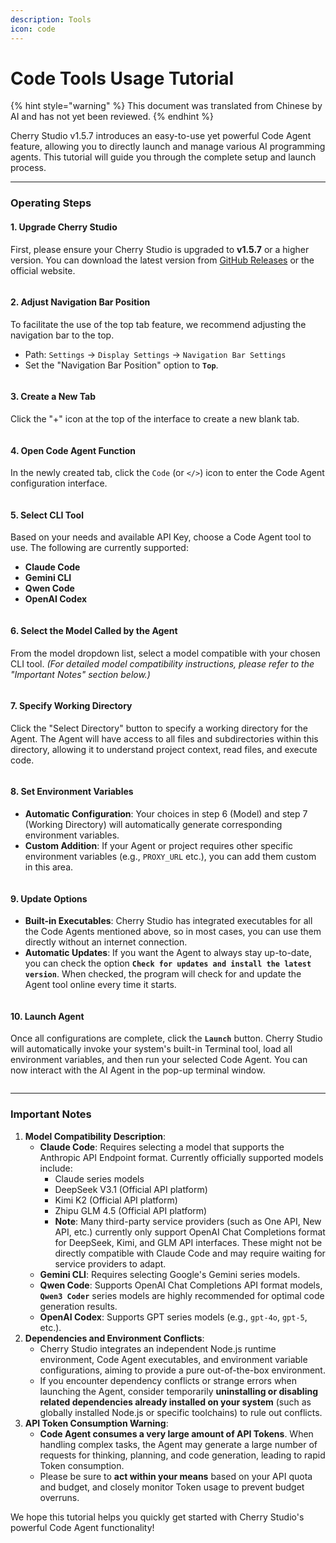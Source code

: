 ```yaml
---
description: Tools
icon: code
---
```

# Code Tools Usage Tutorial


{% hint style="warning" %}
This document was translated from Chinese by AI and has not yet been reviewed.
{% endhint %}




Cherry Studio v1.5.7 introduces an easy-to-use yet powerful Code Agent feature, allowing you to directly launch and manage various AI programming agents. This tutorial will guide you through the complete setup and launch process.

***

### Operating Steps

#### 1. Upgrade Cherry Studio

First, please ensure your Cherry Studio is upgraded to **v1.5.7** or a higher version. You can download the latest version from [GitHub Releases](https://github.com/CherryHQ/cherry-studio/releases) or the official website.

<figure><img src="../.gitbook/assets/image (2) (1).png" alt=""><figcaption></figcaption></figure>

#### 2. Adjust Navigation Bar Position

To facilitate the use of the top tab feature, we recommend adjusting the navigation bar to the top.

*   Path: `Settings` -> `Display Settings` -> `Navigation Bar Settings`
*   Set the "Navigation Bar Position" option to **`Top`**.

<figure><img src="../.gitbook/assets/image (1) (1) (1).png" alt=""><figcaption></figcaption></figure>

#### 3. Create a New Tab

Click the "+" icon at the top of the interface to create a new blank tab.

<figure><img src="../.gitbook/assets/image (2) (1) (1).png" alt=""><figcaption></figcaption></figure>

#### 4. Open Code Agent Function

In the newly created tab, click the `Code` (or `</>`) icon to enter the Code Agent configuration interface.

<figure><img src="../.gitbook/assets/image (3).png" alt=""><figcaption></figcaption></figure>

#### 5. Select CLI Tool

Based on your needs and available API Key, choose a Code Agent tool to use. The following are currently supported:

*   **Claude Code**
*   **Gemini CLI**
*   **Qwen Code**
*   **OpenAI Codex**

<figure><img src="../.gitbook/assets/image (4).png" alt=""><figcaption></figcaption></figure>

#### 6. Select the Model Called by the Agent

From the model dropdown list, select a model compatible with your chosen CLI tool. _(For detailed model compatibility instructions, please refer to the "Important Notes" section below.)_

<figure><img src="../.gitbook/assets/image (5).png" alt=""><figcaption></figcaption></figure>

#### 7. Specify Working Directory

Click the "Select Directory" button to specify a working directory for the Agent. The Agent will have access to all files and subdirectories within this directory, allowing it to understand project context, read files, and execute code.

<figure><img src="../.gitbook/assets/image (6).png" alt=""><figcaption></figcaption></figure>

#### 8. Set Environment Variables

*   **Automatic Configuration**: Your choices in step 6 (Model) and step 7 (Working Directory) will automatically generate corresponding environment variables.
*   **Custom Addition**: If your Agent or project requires other specific environment variables (e.g., `PROXY_URL` etc.), you can add them custom in this area.

<figure><img src="../.gitbook/assets/image (7).png" alt=""><figcaption></figcaption></figure>

#### 9. Update Options

*   **Built-in Executables**: Cherry Studio has integrated executables for all the Code Agents mentioned above, so in most cases, you can use them directly without an internet connection.
*   **Automatic Updates**: If you want the Agent to always stay up-to-date, you can check the option **`Check for updates and install the latest version`**. When checked, the program will check for and update the Agent tool online every time it starts.

<figure><img src="../.gitbook/assets/image (8).png" alt=""><figcaption></figcaption></figure>

#### 10. Launch Agent

Once all configurations are complete, click the **`Launch`** button. Cherry Studio will automatically invoke your system's built-in Terminal tool, load all environment variables, and then run your selected Code Agent. You can now interact with the AI Agent in the pop-up terminal window.

<figure><img src="../.gitbook/assets/image (9).png" alt=""><figcaption></figcaption></figure>

***

### Important Notes

1.  **Model Compatibility Description**:
    *   **Claude Code**: Requires selecting a model that supports the Anthropic API Endpoint format. Currently officially supported models include:
        *   Claude series models
        *   DeepSeek V3.1 (Official API platform)
        *   Kimi K2 (Official API platform)
        *   Zhipu GLM 4.5 (Official API platform)
        *   **Note**: Many third-party service providers (such as One API, New API, etc.) currently only support OpenAI Chat Completions format for DeepSeek, Kimi, and GLM API interfaces. These might not be directly compatible with Claude Code and may require waiting for service providers to adapt.
    *   **Gemini CLI**: Requires selecting Google's Gemini series models.
    *   **Qwen Code**: Supports OpenAI Chat Completions API format models, **`Qwen3 Coder`** series models are highly recommended for optimal code generation results.
    *   **OpenAI Codex**: Supports GPT series models (e.g., `gpt-4o`, `gpt-5`, etc.).
2.  **Dependencies and Environment Conflicts**:
    *   Cherry Studio integrates an independent Node.js runtime environment, Code Agent executables, and environment variable configurations, aiming to provide a pure out-of-the-box environment.
    *   If you encounter dependency conflicts or strange errors when launching the Agent, consider temporarily **uninstalling or disabling related dependencies already installed on your system** (such as globally installed Node.js or specific toolchains) to rule out conflicts.
3.  **API Token Consumption Warning**:
    *   **Code Agent consumes a very large amount of API Tokens**. When handling complex tasks, the Agent may generate a large number of requests for thinking, planning, and code generation, leading to rapid Token consumption.
    *   Please be sure to **act within your means** based on your API quota and budget, and closely monitor Token usage to prevent budget overruns.

We hope this tutorial helps you quickly get started with Cherry Studio's powerful Code Agent functionality!